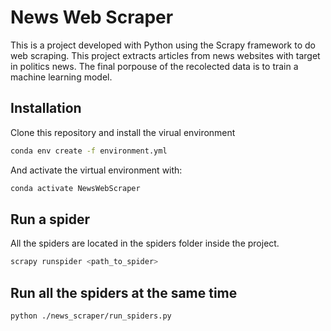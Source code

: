 # News Web Scraper 

This is a project developed with Python using the Scrapy framework to do web scraping. This project extracts articles from news websites with target in politics news. The final porpouse of the recolected data is to train a machine learning model.

## Installation

Clone this repository and install the virual environment

```bash
conda env create -f environment.yml 
```

And activate the virtual environment with:

```bash
conda activate NewsWebScraper
```

## Run a spider

All the spiders are located in the spiders folder inside the project.

```bash
scrapy runspider <path_to_spider>
```

## Run all the spiders at the same time

```bash
python ./news_scraper/run_spiders.py
```